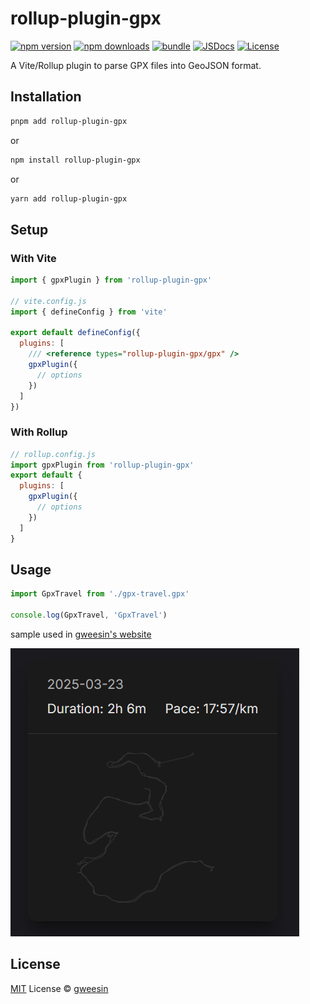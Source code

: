 # rollup-plugin-gpx

[![npm version][npm-version-src]][npm-version-href]
[![npm downloads][npm-downloads-src]][npm-downloads-href]
[![bundle][bundle-src]][bundle-href]
[![JSDocs][jsdocs-src]][jsdocs-href]
[![License][license-src]][license-href]

A Vite/Rollup plugin to parse GPX files into GeoJSON format.

## Installation

```bash
pnpm add rollup-plugin-gpx
```

or

```bash
npm install rollup-plugin-gpx
```

or

```bash
yarn add rollup-plugin-gpx
```

## Setup

### With Vite

```js
import { gpxPlugin } from 'rollup-plugin-gpx'

// vite.config.js
import { defineConfig } from 'vite'

export default defineConfig({
  plugins: [
    /// <reference types="rollup-plugin-gpx/gpx" />
    gpxPlugin({
      // options
    })
  ]
})
```

### With Rollup

```js
// rollup.config.js
import gpxPlugin from 'rollup-plugin-gpx'
export default {
  plugins: [
    gpxPlugin({
      // options
    })
  ]
}
```

## Usage

```js
import GpxTravel from './gpx-travel.gpx'

console.log(GpxTravel, 'GpxTravel')
```

sample used in [gweesin's website](https://gweesin.me/walks/)

![sample.png](assets/sample.png)

## License

[MIT](./LICENSE) License © [gweesin](https://github.com/gweesin)

<!-- Badges -->

[npm-version-src]: https://img.shields.io/npm/v/rollup-plugin-gpx?style=flat&colorA=080f12&colorB=1fa669
[npm-version-href]: https://npmjs.com/package/rollup-plugin-gpx
[npm-downloads-src]: https://img.shields.io/npm/dm/rollup-plugin-gpx?style=flat&colorA=080f12&colorB=1fa669
[npm-downloads-href]: https://npmjs.com/package/rollup-plugin-gpx
[bundle-src]: https://img.shields.io/bundlephobia/minzip/rollup-plugin-gpx?style=flat&colorA=080f12&colorB=1fa669&label=minzip
[bundle-href]: https://bundlephobia.com/result?p=rollup-plugin-gpx
[license-src]: https://img.shields.io/github/license/gweesin/rollup-plugin-gpx.svg?style=flat&colorA=080f12&colorB=1fa669
[license-href]: https://github.com/gweesin/rollup-plugin-gpx/blob/main/LICENSE
[jsdocs-src]: https://img.shields.io/badge/jsdocs-reference-080f12?style=flat&colorA=080f12&colorB=1fa669
[jsdocs-href]: https://www.jsdocs.io/package/rollup-plugin-gpx
